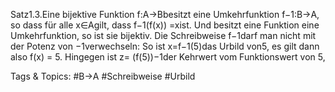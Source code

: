 Satz1.3.Eine bijektive Funktion f:A→Bbesitzt eine Umkehrfunktion f−1:B→A, so dass
für alle x∈Agilt, dass f−1(f(x)) =xist. Und besitzt eine Funktion eine Umkehrfunktion, so ist sie
bijektiv.
Die Schreibweise f−1darf man nicht mit der Potenz von −1verwechseln: So ist x=f−1(5)das Urbild
von5, es gilt dann also f(x) = 5. Hingegen ist z= (f(5))−1der Kehrwert vom Funktionswert von 5,

   Tags & Topics:
   #B→A
   #Schreibweise
   #Urbild